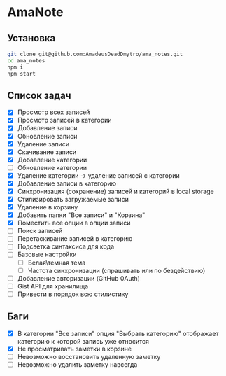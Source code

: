 # AmaNote

## Установка

```bash
git clone git@github.com:AmadeusDeadDmytro/ama_notes.git
cd ama_notes
npm i
npm start
```

## Список задач

-   [x] Просмотр всех записей
-   [x] Просмотр записей в категории
-   [x] Добавление записи
-   [x] Обновление записи
-   [x] Удаление записи
-   [x] Скачивание записи
-   [x] Добавление категории
-   [ ] Обновление категории
-   [x] Удаление категории -> удаление записей с категории
-   [x] Добавление записи в категорию
-   [x] Синхронизация (сохранение) записей и категорий в local storage
-   [x] Стилизировать загружаемые записи
-   [x] Удаление в корзину
-   [x] Добавить папки "Все записи" и "Корзина"
-   [x] Поместить все опции в опции записи
-   [ ] Поиск записей
-   [ ] Перетаскивание записей в категорию
-   [ ] Подсветка синтаксиса для кода
-   [ ] Базовые настройки
    -   [ ] Белая\темная тема
    -   [ ] Частота синхронизации (спрашивать или по бездействию)
-   [ ] Добавление авторизации (GitHub 0Auth)
-   [ ] Gist API для хранилища
-   [ ] Привести в порядок всю стилистику

## Баги

-   [x] В категории "Все записи" опция "Выбрать категорию" отображает категорию к которой запись уже относится
-   [x] Не просматривать заметки в корзине
-   [ ] Невозможно восстановить удаленную заметку
-   [ ] Невозможно удалить заметку навсегда
